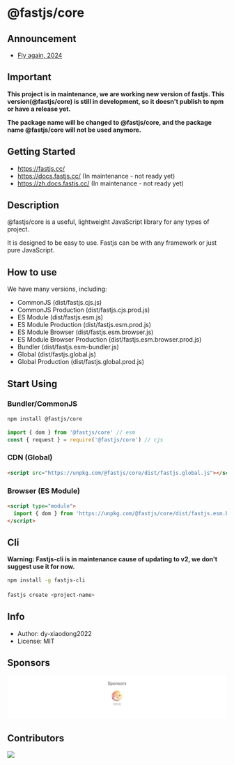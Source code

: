 # @fastjs/core

## Announcement

- [Fly again, 2024](https://github.com/fastjs-team/core/discussions/59)

## Important

**This project is in maintenance, we are working new version of fastjs. This version(@fastjs/core) is still in development, so it doesn't publish to npm or have a release yet.**

**The package name will be changed to @fastjs/core, and the package name @fastjs/core will not be used anymore.**

## Getting Started

- https://fastjs.cc/
- https://docs.fastjs.cc/ (In maintenance - not ready yet)
- https://zh.docs.fastjs.cc/ (In maintenance - not ready yet)

## Description

@fastjs/core is a useful, lightweight JavaScript library for any types of project.

It is designed to be easy to use. Fastjs can be with any framework or just pure JavaScript.

## How to use

We have many versions, including:
- CommonJS (dist/fastjs.cjs.js)
- CommonJS Production (dist/fastjs.cjs.prod.js)
- ES Module (dist/fastjs.esm.js)
- ES Module Production (dist/fastjs.esm.prod.js)
- ES Module Browser (dist/fastjs.esm.browser.js)
- ES Module Browser Production (dist/fastjs.esm.browser.prod.js)
- Bundler (dist/fastjs.esm-bundler.js)
- Global (dist/fastjs.global.js)
- Global Production (dist/fastjs.global.prod.js)

## Start Using

### Bundler/CommonJS

```bash
npm install @fastjs/core
```

```js
import { dom } from '@fastjs/core' // esm
const { request } = require('@fastjs/core') // cjs
```

### CDN (Global)

```html
<script src="https://unpkg.com/@fastjs/core/dist/fastjs.global.js"></script>
```

### Browser (ES Module)

```html
<script type="module">
  import { dom } from 'https://unpkg.com/@fastjs/core/dist/fastjs.esm.browser.js'
</script>
```

## Cli

**Warning: Fastjs-cli is in maintenance cause of updating to v2, we don't suggest use it for now.**

```bash
npm install -g fastjs-cli

fastjs create <project-name>
```

## Info

- Author: dy-xiaodong2022
- License: MIT

## Sponsors

<div align="center">
  <img src="https://raw.githubusercontent.com/dy-xiaodong2022/sponsors/main/sponsors.wide.svg" />
</div>

## Contributors

<a href="https://github.com/fastjs-team/core/graphs/contributors">
  <img src="https://contrib.rocks/image?repo=fastjs-team/core" />
</a>